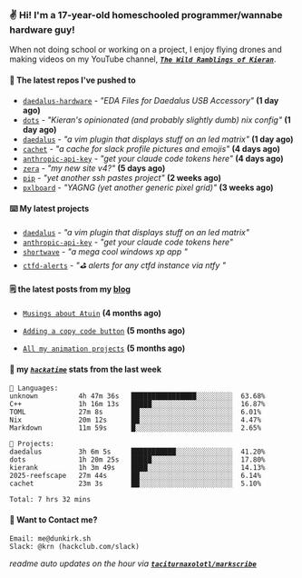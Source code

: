 ### ✌️ Hi! I'm a 17-year-old homeschooled programmer/wannabe hardware guy!

When not doing school or working on a project, I enjoy flying drones and making videos on my YouTube channel, [**_`The Wild Ramblings of Kieran`_**](https://youtube.com/@kieran.rambles).

#### 👷 The latest repos I've pushed to

- [`daedalus-hardware`](https://github.com/geschmit/daedalus-hardware) - _"EDA Files for Daedalus USB Accessory"_ **(1 day ago)**
- [`dots`](https://github.com/taciturnaxolotl/dots) - _"Kieran's opinionated (and probably slightly dumb) nix config"_ **(1 day ago)**
- [`daedalus`](https://github.com/taciturnaxolotl/daedalus) - _"a vim plugin that displays stuff on an led matrix"_ **(1 day ago)**
- [`cachet`](https://github.com/taciturnaxolotl/cachet) - _"a cache for slack profile pictures and emojis"_ **(4 days ago)**
- [`anthropic-api-key`](https://github.com/taciturnaxolotl/anthropic-api-key) - _"get your claude code tokens here"_ **(4 days ago)**
- [`zera`](https://github.com/taciturnaxolotl/zera) - _"my new site v4?"_ **(5 days ago)**
- [`pip`](https://github.com/taciturnaxolotl/pip) - _"yet another ssh pastes project"_ **(2 weeks ago)**
- [`pxlboard`](https://github.com/taciturnaxolotl/pxlboard) - _"YAGNG (yet another generic pixel grid)"_ **(3 weeks ago)**

#### ⌨️ My latest projects

- [`daedalus`](https://github.com/taciturnaxolotl/daedalus) - _"a vim plugin that displays stuff on an led matrix"_
- [`anthropic-api-key`](https://github.com/taciturnaxolotl/anthropic-api-key) - _"get your claude code tokens here"_
- [`shortwave`](https://github.com/taciturnaxolotl/shortwave) - _"a mega cool windows xp app "_
- [`ctfd-alerts`](https://github.com/taciturnaxolotl/ctfd-alerts) - _"⛳ alerts for any ctfd instance via ntfy "_

#### 🗒️ the latest posts from my [blog](https://dunkirk.sh)

- [`Musings about Atuin`](https://dunkirk.sh/blog/atuin/) **(4 months ago)**

- [`Adding a copy code button`](https://dunkirk.sh/blog/adding-a-copy-button/) **(5 months ago)**

- [`All my animation projects`](https://dunkirk.sh/blog/my-animations/) **(5 months ago)**



#### 📡 my [_`hackatime`_](https://waka.hackclub.com) stats from the last week

```text
💾 Languages:
unknown          4h 47m 36s   ████████████████░░░░░░░░░  63.68%
C++              1h 16m 13s   █████░░░░░░░░░░░░░░░░░░░░  16.87%
TOML             27m 8s       ██░░░░░░░░░░░░░░░░░░░░░░░  6.01%
Nix              20m 12s      ██░░░░░░░░░░░░░░░░░░░░░░░  4.47%
Markdown         11m 59s      █░░░░░░░░░░░░░░░░░░░░░░░░  2.65%

💼 Projects:
daedalus         3h 6m 5s     ███████████░░░░░░░░░░░░░░  41.20%
dots             1h 20m 25s   █████░░░░░░░░░░░░░░░░░░░░  17.80%
kierank          1h 3m 49s    ████░░░░░░░░░░░░░░░░░░░░░  14.13%
2025-reefscape   27m 44s      ██░░░░░░░░░░░░░░░░░░░░░░░  6.14%
cachet           23m 3s       ██░░░░░░░░░░░░░░░░░░░░░░░  5.10%

Total: 7 hrs 32 mins
```

#### 📮 Want to Contact me?

```text
Email: me@dunkirk.sh
Slack: @krn (hackclub.com/slack)
```

_readme auto updates on the hour via [**`taciturnaxolotl/markscribe`**](https://github.com/taciturnaxolotl/markscribe)_
